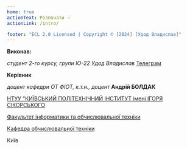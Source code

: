 ```yaml
---
home: true
actionText: Розпочати →
actionLink: /intro/

footer: "ECL 2.0 Licensed | Copyright © [2024] [Удод Владислав]"
---
```



**Виконав:** 

*студент 2-го курсу, групи ІО-22*<span padding-right:5em></span> *Удод Владислав* [Телеграм](https://t.me/BleNd88)

**Керівник**

*доцент кафедри ОТ ФІОТ, к.т.н., доцент*<span padding-right:5em></span> **Андрій БОЛДАК** 

[НТУУ "КИЇВСЬКИЙ ПОЛІТЕХНІЧНИЙ ІНСТИТУТ імені ІГОРЯ СІКОРСЬКОГО](https://kpi.ua/)

[Факультет інформатики та обчислювальної техніки](https://fiot.kpi.ua/)

[Кафедра обчислювальної техніки](https://comsys.kpi.ua/)

Київ
